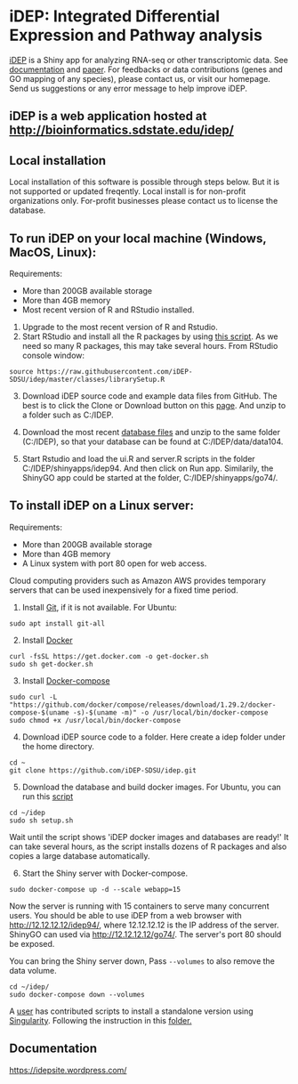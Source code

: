 # iDEP: Integrated Differential Expression and Pathway analysis


[iDEP](http://ge-lab.org/idep/) is a Shiny app for analyzing RNA-seq or other transcriptomic data. See [documentation](https://idepsite.wordpress.com/) and [paper](https://bmcbioinformatics.biomedcentral.com/articles/10.1186/s12859-018-2486-6). For feedbacks or data contributions (genes and GO mapping of any species), please contact us, or visit our homepage. Send us suggestions or any error message to help improve iDEP.

## iDEP is a web application hosted at http://bioinformatics.sdstate.edu/idep/ 

## Local installation
Local installation of this software is possible through steps below. But it is not supported or updated freqently. Local install is for non-profit organizations only. For-profit businesses please contact us to license the database.

## To run iDEP on your local machine (Windows, MacOS, Linux):
Requirements:
+ More than 200GB available storage
+ More than 4GB memory
+ Most recent version of R and RStudio installed.

1. Upgrade to the most recent version of R and Rstudio.
2. Start RStudio and install all the R packages by using [this script](https://github.com/iDEP-SDSU/idep/blob/master/classes/librarySetup.R). As we need so many R packages, this may take several hours. From RStudio console window:
```
source https://raw.githubusercontent.com/iDEP-SDSU/idep/master/classes/librarySetup.R
```

3. Download iDEP source code and example data files from GitHub. The best is to click the Clone or Download button on this [page](https://github.com/iDEP-SDSU/idep). And unzip to a folder such as C:/IDEP.

4. Download the most recent [database files](https://mft.sdstate.edu/public/file/3Y66fppA0Eym0G41taPtRw/data104.tar.gz) and unzip to the same folder (C:/IDEP), so that your database can be found at C:/IDEP/data/data104. 

5. Start Rstudio and load the ui.R and server.R scripts in the folder C:/IDEP/shinyapps/idep94. And then click on Run app. Similarily, the ShinyGO app could be started at the folder, C:/IDEP/shinyapps/go74/. 

## To install iDEP on a Linux server:

Requirements:
+ More than 200GB available storage
+ More than 4GB memory
+ A Linux system with port 80 open for web access. 

Cloud computing providers such as Amazon AWS provides temporary servers that can be used inexpensively for a fixed time period.

1. Install [Git](https://git-scm.com/book/en/v2/Getting-Started-Installing-Git), if it is not available.  For Ubuntu:
```
sudo apt install git-all
```

2. Install [Docker](https://docs.docker.com/get-docker/)
```
curl -fsSL https://get.docker.com -o get-docker.sh
sudo sh get-docker.sh
```

3. Install [Docker-compose](https://docs.docker.com/compose/install/)
```
sudo curl -L "https://github.com/docker/compose/releases/download/1.29.2/docker-compose-$(uname -s)-$(uname -m)" -o /usr/local/bin/docker-compose
sudo chmod +x /usr/local/bin/docker-compose
```

4. Download iDEP source code to a folder. Here create a idep folder under the home directory.
```
cd ~
git clone https://github.com/iDEP-SDSU/idep.git
```
5. Download the database and build docker images.
For Ubuntu, you can run this [script](https://raw.githubusercontent.com/iDEP-SDSU/idep/master/docs/SetupScripts/ubuntu/setup.sh)

```
cd ~/idep
sudo sh setup.sh
```
Wait until the script shows 'iDEP docker images and databases are ready!' It can take several hours, as the script installs dozens of R packages and also copies a large database automatically.

6. Start the Shiny server with Docker-compose.
```
sudo docker-compose up -d --scale webapp=15 
```
Now the server is running with 15 containers to serve many concurrent users. You should be able to use iDEP from a web browser with http://12.12.12.12/idep94/, where 12.12.12.12 is the IP address of the server. ShinyGO can used via http://12.12.12.12/go74/. The server's port 80 should be exposed.

You can bring the Shiny server down, Pass `--volumes` to also remove the data volume.
```
cd ~/idep/
sudo docker-compose down --volumes
```

A [user](https://github.com/wresch) has contributed scripts to install a standalone version using [Singularity](https://www.sylabs.io/). Following the instruction in this [folder.](https://github.com/iDEP-SDSU/idep/tree/master/singularity_standalone)

## Documentation
https://idepsite.wordpress.com/

